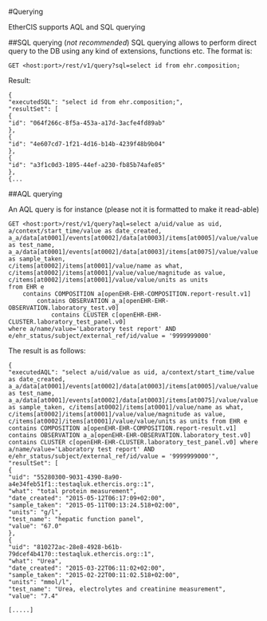 #Querying

EtherCIS supports AQL and SQL querying

##SQL querying (*not recommended*)
SQL querying allows to perform direct query to the DB using any kind of extensions, functions etc. The format is:

	GET <host:port>/rest/v1/query?sql=select id from ehr.composition;

Result:

	{
	"executedSQL": "select id from ehr.composition;",
	"resultSet": [
	{
	"id": "064f266c-8f5a-453a-a17d-3acfe4fd89ab"
	},
	{
	"id": "4e607cd7-1f21-4d16-b14b-4239f48b9b04"
	},
	{
	"id": "a3f1c0d3-1895-44ef-a230-fb85b74afe85"
	},
	{...

##AQL querying

An AQL query is for instance (please not it is formatted to make it read-able)

	GET <host:port>/rest/v1/query?aql=select a/uid/value as uid,
	a/context/start_time/value as date_created, 
	a_a/data[at0001]/events[at0002]/data[at0003]/items[at0005]/value/value as test_name,
	a_a/data[at0001]/events[at0002]/data[at0003]/items[at0075]/value/value as sample_taken, 
	c/items[at0002]/items[at0001]/value/name as what, 
	c/items[at0002]/items[at0001]/value/value/magnitude as value, 
	c/items[at0002]/items[at0001]/value/value/units as units 
	from EHR e 
		contains COMPOSITION a[openEHR-EHR-COMPOSITION.report-result.v1] 
			contains OBSERVATION a_a[openEHR-EHR-OBSERVATION.laboratory_test.v0] 
				contains CLUSTER c[openEHR-EHR-CLUSTER.laboratory_test_panel.v0] 
	where a/name/value='Laboratory test report' AND e/ehr_status/subject/external_ref/id/value = '9999999000'

The result is as follows:

	{
	"executedAQL": "select a/uid/value as uid, a/context/start_time/value as date_created, a_a/data[at0001]/events[at0002]/data[at0003]/items[at0005]/value/value as test_name, a_a/data[at0001]/events[at0002]/data[at0003]/items[at0075]/value/value as sample_taken, c/items[at0002]/items[at0001]/value/name as what, c/items[at0002]/items[at0001]/value/value/magnitude as value, c/items[at0002]/items[at0001]/value/value/units as units from EHR e contains COMPOSITION a[openEHR-EHR-COMPOSITION.report-result.v1] contains OBSERVATION a_a[openEHR-EHR-OBSERVATION.laboratory_test.v0] contains CLUSTER c[openEHR-EHR-CLUSTER.laboratory_test_panel.v0] where a/name/value='Laboratory test report' AND e/ehr_status/subject/external_ref/id/value = '9999999000'",
	"resultSet": [
	{
	"uid": "55280300-9031-4390-8a90-a4e34feb51f1::testaqluk.ethercis.org::1",
	"what": "total protein measurement",
	"date_created": "2015-05-12T06:17:09+02:00",
	"sample_taken": "2015-05-11T00:13:24.518+02:00",
	"units": "g/l",
	"test_name": "hepatic function panel",
	"value": "67.0"
	},
	{
	"uid": "810272ac-28e8-4928-b61b-79dcef4b4170::testaqluk.ethercis.org::1",
	"what": "Urea",
	"date_created": "2015-03-22T06:11:02+02:00",
	"sample_taken": "2015-02-22T00:11:02.518+02:00",
	"units": "mmol/l",
	"test_name": "Urea, electrolytes and creatinine measurement",
	"value": "7.4"
	
	[.....]